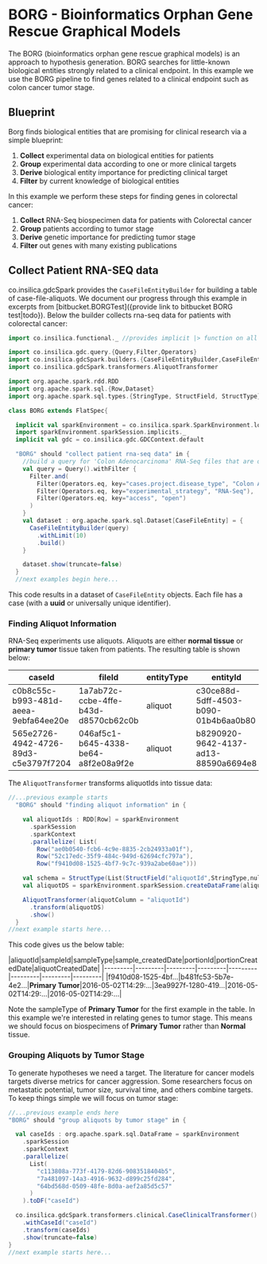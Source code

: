 # BORG - Bioinformatics Orphan Gene Rescue Graphical Models
  The BORG (bioinformatics orphan gene rescue graphical models) is an approach to hypothesis generation. BORG searches for little-known biological entities strongly related to a clinical endpoint.  In this example we use the BORG pipeline to find genes related to a clinical endpoint such as colon cancer tumor stage.  
  
## Blueprint
  Borg finds biological entities that are promising for clinical research via a simple blueprint:
  
  1. **Collect** experimental data on biological entities for patients
  2. **Group** experimental data according to one or more clinical targets
  3. **Derive** biological entity importance for predicting clinical target 
  4. **Filter** by current knowledge of biological entities

In this example we perform these steps for finding genes in colorectal cancer:

1. **Collect** RNA-Seq biospecimen data for patients with Colorectal cancer
2. **Group** patients according to tumor stage
3. **Derive** genetic importance for predicting tumor stage
4. **Filter** out genes with many existing publications
  
## Collect Patient RNA-SEQ data
  co.insilica.gdcSpark provides the `CaseFileEntityBuilder` for building a table of case-file-aliquots. We document our progress through this example in excerpts from [bitbucket.BORGTest]({provide link to bitbucket BORG test|todo}). Below the builder collects rna-seq data for patients with colorectal cancer:
    
```scala
import co.insilica.functional._ //provides implicit |> function on all objects

import co.insilica.gdc.query.{Query,Filter,Operators}
import co.insilica.gdcSpark.builders.{CaseFileEntityBuilder,CaseFileEntity}
import co.insilica.gdcSpark.transformers.AliquotTransformer

import org.apache.spark.rdd.RDD
import org.apache.spark.sql.{Row,Dataset}
import org.apache.spark.sql.types.{StringType, StructField, StructType}

class BORG extends FlatSpec{

  implicit val sparkEnvironment = co.insilica.spark.SparkEnvironment.local
  import sparkEnvironment.sparkSession.implicits._
  implicit val gdc = co.insilica.gdc.GDCContext.default  

  "BORG" should "collect patient rna-seq data" in {
    //build a query for 'Colon Adenocarcinoma' RNA-Seq files that are open access
    val query = Query().withFilter {
      Filter.and(
        Filter(Operators.eq, key="cases.project.disease_type", "Colon Adenocarcinoma"),
        Filter(Operators.eq, key="experimental_strategy", "RNA-Seq"),
        Filter(Operators.eq, key="access", "open")
      )
    }
    val dataset : org.apache.spark.sql.Dataset[CaseFileEntity] = {
      CaseFileEntityBuilder(query)
        .withLimit(10)
        .build()
    }

    dataset.show(truncate=false)
  }
  //next examples begin here...
```
This code results in a dataset of `CaseFileEntity` objects. Each file has a case (with a **uuid** or universally unique identifier).  

### Finding Aliquot Information
RNA-Seq experiments use aliquots. Aliquots are either **normal tissue** or **primary tumor** tissue taken from patients. The resulting table is shown below:

|caseId|fileId|entityType|entityId|
|------|------|----------|--------|
|c0b8c55c-b993-481d-aeea-9ebfa64ee20e|1a7ab72c-ccbe-4ffe-b43d-d8570cb62c0b|aliquot   |c30ce88d-5dff-4503-b090-01b4b6aa0b80|
|565e2726-4942-4726-89d3-c5e3797f7204|046af5c1-b645-4338-be64-a8f2e08a9f2e|aliquot   |b8290920-9642-4137-ad13-88590a6694e8|

The `AliquotTransformer` transforms aliquotIds into tissue data:

```scala
//...previous example starts
  "BORG" should "finding aliquot information" in {

    val aliquotIds : RDD[Row] = sparkEnvironment
      .sparkSession
      .sparkContext
      .parallelize( List(
        Row("ae0b0540-fcb6-4c9e-8835-2cb24933a01f"),
        Row("52c17edc-35f9-484c-949d-62694cfc797a"),
        Row("f9410d08-1525-4bf7-9c7c-939a2abe60ae")))

    val schema = StructType(List(StructField("aliquotId",StringType,nullable=false)))
    val aliquotDS = sparkEnvironment.sparkSession.createDataFrame(aliquotIds,schema)

    AliquotTransformer(aliquotColumn = "aliquotId")
      .transform(aliquotDS)
      .show()
  }
//next example starts here...
```
This code gives us the below table:

|aliquotId|sampleId|sampleType|sample_createdDate|portionId|portionCreatedDate|aliquotCreatedDate|
|---------|---------|---------|---------|---------|---------|---------|---------|
|f9410d08-1525-4bf...|b481fc53-5b7e-4e2...|**Primary Tumor**|2016-05-02T14:29:...|3ea9927f-1280-419...|2016-05-02T14:29:...|2016-05-02T14:29:...|

Note  the sampleType of **Primary Tumor** for the first example in the table.  In this example we're interested in relating genes to tumor stage. This means we should focus on biospecimens of **Primary Tumor** rather than **Normal** tissue.

### Grouping Aliquots by Tumor Stage
  To generate hypotheses we need a target.  The literature for cancer models targets diverse metrics for cancer aggression.  Some researchers focus on metastatic potential, tumor size, survival time, and others combine targets. To keep things simple we will focus on tumor stage:
  
```scala
//...previous example ends here
"BORG" should "group aliquots by tumor stage" in {

  val caseIds : org.apache.spark.sql.DataFrame = sparkEnvironment
    .sparkSession
    .sparkContext
    .parallelize(
      List(
        "c113808a-773f-4179-82d6-9083518404b5",
        "7a481097-14a3-4916-9632-d899c25fd284",
        "64bd568d-0509-48fe-8d0a-aef2a85d5c57"
      )
    ).toDF("caseId")

  co.insilica.gdcSpark.transformers.clinical.CaseClinicalTransformer()
    .withCaseId("caseId")
    .transform(caseIds)
    .show(truncate=false)
}
//next example starts here...
```